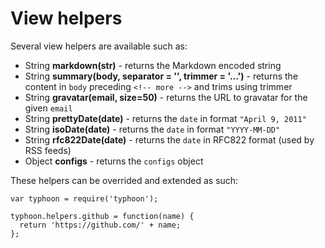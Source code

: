 # View helpers

Several view helpers are available such as:

  * String **markdown(str)** - returns the Markdown encoded string
  * String **summary(body, separator = '<!-- more -->', trimmer = '...')** - returns the content in `body` preceding `<!-- more -->` and trims using trimmer
  * String **gravatar(email, size=50)** - returns the URL to gravatar for the given `email`
  * String **prettyDate(date)** - returns the `date` in format `"April 9, 2011"`
  * String **isoDate(date)** - returns the `date` in format `"YYYY-MM-DD"`
  * String **rfc822Date(date)** - returns the `date` in RFC822 format (used by RSS feeds)
  * Object **configs** - returns the `configs` object

These helpers can be overrided and extended as such:

    var typhoon = require('typhoon');

    typhoon.helpers.github = function(name) {
      return 'https://github.com/' + name;
    };